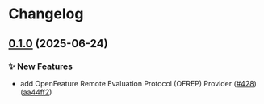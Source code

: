 # Changelog

## [0.1.0](https://github.com/open-feature/dotnet-sdk-contrib/compare/OpenFeature.Providers.Ofrep-v0.0.1...OpenFeature.Providers.Ofrep-v0.1.0) (2025-06-24)


### ✨ New Features

* add OpenFeature Remote Evaluation Protocol (OFREP) Provider ([#428](https://github.com/open-feature/dotnet-sdk-contrib/issues/428)) ([aa44ff2](https://github.com/open-feature/dotnet-sdk-contrib/commit/aa44ff2ee3c8af3e0e715f6bac088a2a3cc70a37))
